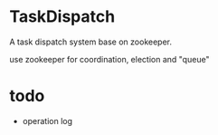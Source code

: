 # TaskDispatch

A task dispatch system base on zookeeper.

use zookeeper for coordination, election and "queue"

# todo
- operation log
